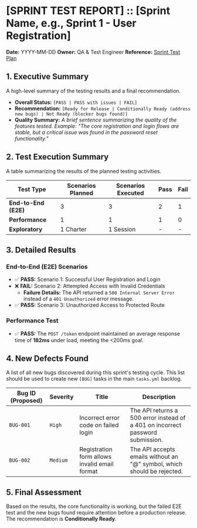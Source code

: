 # [SPRINT TEST REPORT] :: [Sprint Name, e.g., Sprint 1 - User Registration]

**Date:** YYYY-MM-DD
**Owner:** QA & Test Engineer
**Reference:** [Sprint Test Plan](./sprint_1_plan.md)

## 1. Executive Summary
A high-level summary of the testing results and a final recommendation.

- **Overall Status:** `[PASS | PASS with issues | FAIL]`
- **Recommendation:** `[Ready for Release | Conditionally Ready (address new bugs) | Not Ready (blocker bugs found)]`
- **Quality Summary:** *A brief sentence summarizing the quality of the features tested. Example: "The core registration and login flows are stable, but a critical issue was found in the password reset functionality."*

## 2. Test Execution Summary
A table summarizing the results of the planned testing activities.

| Test Type             | Scenarios Planned | Scenarios Executed | Pass | Fail |
|-----------------------|-------------------|--------------------|------|------|
| **End-to-End (E2E)** | 3                 | 3                  | 2    | 1    |
| **Performance** | 1                 | 1                  | 1    | 0    |
| **Exploratory** | 1 Charter         | 1 Session          | -    | -    |

## 3. Detailed Results

### End-to-End (E2E) Scenarios
- ✅ **PASS:** Scenario 1: Successful User Registration and Login
- ❌ **FAIL:** Scenario 2: Attempted Access with Invalid Credentials
  - **Failure Details:** The API returned a `500 Internal Server Error` instead of a `401 Unauthorized` error message.
- ✅ **PASS:** Scenario 3: Unauthorized Access to Protected Route

### Performance Test
- ✅ **PASS:** The `POST /token` endpoint maintained an average response time of **182ms** under load, meeting the <200ms goal.

## 4. New Defects Found
A list of all new bugs discovered during this sprint's testing cycle. This list should be used to create new `[BUG]` tasks in the main `tasks.yml` backlog.

| Bug ID (Proposed) | Severity | Title                                       | Description                                                                 |
|-------------------|----------|---------------------------------------------|-----------------------------------------------------------------------------|
| `BUG-001`         | `High`   | Incorrect error code on failed login        | The API returns a 500 error instead of a 401 on incorrect password submission. |
| `BUG-002`         | `Medium` | Registration form allows invalid email format | The API accepts emails without an "@" symbol, which should be rejected.     |

## 5. Final Assessment
Based on the results, the core functionality is working, but the failed E2E test and the new bugs found require attention before a production release. The recommendation is **Conditionally Ready**.
